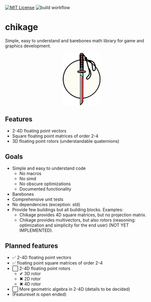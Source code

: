 [![MIT License](https://img.shields.io/badge/License-MIT-green.svg)](https://choosealicense.com/licenses/mit/)
![build workflow](https://github.com/alexdesander/chikage/actions/workflows/build_and_test.yml/badge.svg)

# chikage
Simple, easy to understand and barebones math library for game and graphics development.

<p align="center">
  <img src="./chikage_logo.png" width="25%"/>
</p>

## Features

- 2-4D floating point vectors
- Square floating point matrices of order 2-4
- 3D floating point rotors (understandable quaternions)

## Goals

- Simple and easy to understand code
  - No macros
  - No simd
  - No obscure optimizations
  - Documented functionality
- Barebones
- Comprehensive unit tests
- No dependencies (exception: std)
- Provide few buildings but all building blocks. Examples:
  - Chikage provides 4D square matrices, but no projection matrix.
  - Chikage provides multivectors, but also rotors (reasoning: optimization and simplicity for the end user) (NOT YET IMPLEMENTED).

## Planned features
- ✅ 2-4D floating point vectors
- ✅ floating point square matrices of order 2-4
- ⬜️ 2-4D floating point rotors
    - ✔ 3D rotor
    - ✖ 2D rotor
    - ✖ 4D rotor
- ⬜️ More geometric algebra in 2-4D (details to be decided)
- (Featureset is open ended)